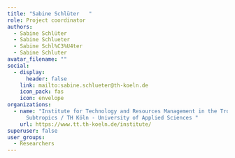 ```yaml
---
title: "Sabine Schlüter   "
role: Project coordinator
authors:
  - Sabine Schlüter
  - Sabine Schlueter
  - Sabine Schl%C3%U4ter
  - Sabine Schluter
avatar_filename: ""
social:
  - display:
      header: false
    link: mailto:sabine.schlueter@th-koeln.de
    icon_pack: fas
    icon: envelope
organizations:
  - name: "Institute for Technology and Resources Management in the Tropics and
      Subtropics / TH Köln - University of Applied Sciences "
    url: https://www.tt.th-koeln.de/institute/
superuser: false
user_groups:
  - Researchers
---
```


